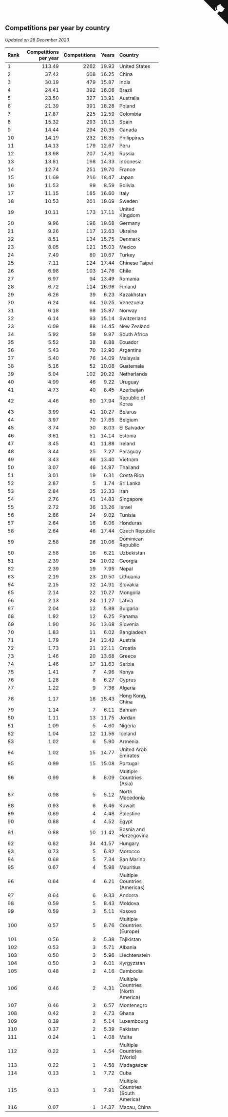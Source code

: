 ## Competitions per year by country

*Updated on 28 December 2023*

| Rank | Competitions per year | Competitions | Years | Country |
| :--- | ---: | ---: | ---: | :--- |
| 1 | 113.49 | 2262 | 19.93 | United States |
| 2 | 37.42 | 608 | 16.25 | China |
| 3 | 30.19 | 479 | 15.87 | India |
| 4 | 24.41 | 392 | 16.06 | Brazil |
| 5 | 23.50 | 327 | 13.91 | Australia |
| 6 | 21.39 | 391 | 18.28 | Poland |
| 7 | 17.87 | 225 | 12.59 | Colombia |
| 8 | 15.32 | 293 | 19.13 | Spain |
| 9 | 14.44 | 294 | 20.35 | Canada |
| 10 | 14.19 | 232 | 16.35 | Philippines |
| 11 | 14.13 | 179 | 12.67 | Peru |
| 12 | 13.98 | 207 | 14.81 | Russia |
| 13 | 13.81 | 198 | 14.33 | Indonesia |
| 14 | 12.74 | 251 | 19.70 | France |
| 15 | 11.69 | 216 | 18.47 | Japan |
| 16 | 11.53 | 99 | 8.59 | Bolivia |
| 17 | 11.15 | 185 | 16.60 | Italy |
| 18 | 10.53 | 201 | 19.09 | Sweden |
| 19 | 10.11 | 173 | 17.11 | United Kingdom |
| 20 | 9.96 | 196 | 19.68 | Germany |
| 21 | 9.26 | 117 | 12.63 | Ukraine |
| 22 | 8.51 | 134 | 15.75 | Denmark |
| 23 | 8.05 | 121 | 15.03 | Mexico |
| 24 | 7.49 | 80 | 10.67 | Turkey |
| 25 | 7.11 | 124 | 17.44 | Chinese Taipei |
| 26 | 6.98 | 103 | 14.76 | Chile |
| 27 | 6.97 | 94 | 13.49 | Romania |
| 28 | 6.72 | 114 | 16.96 | Finland |
| 29 | 6.26 | 39 | 6.23 | Kazakhstan |
| 30 | 6.24 | 64 | 10.25 | Venezuela |
| 31 | 6.18 | 98 | 15.87 | Norway |
| 32 | 6.14 | 93 | 15.14 | Switzerland |
| 33 | 6.09 | 88 | 14.45 | New Zealand |
| 34 | 5.92 | 59 | 9.97 | South Africa |
| 35 | 5.52 | 38 | 6.88 | Ecuador |
| 36 | 5.43 | 70 | 12.90 | Argentina |
| 37 | 5.40 | 76 | 14.09 | Malaysia |
| 38 | 5.16 | 52 | 10.08 | Guatemala |
| 39 | 5.04 | 102 | 20.22 | Netherlands |
| 40 | 4.99 | 46 | 9.22 | Uruguay |
| 41 | 4.73 | 40 | 8.45 | Azerbaijan |
| 42 | 4.46 | 80 | 17.94 | Republic of Korea |
| 43 | 3.99 | 41 | 10.27 | Belarus |
| 44 | 3.97 | 70 | 17.65 | Belgium |
| 45 | 3.74 | 30 | 8.03 | El Salvador |
| 46 | 3.61 | 51 | 14.14 | Estonia |
| 47 | 3.45 | 41 | 11.88 | Ireland |
| 48 | 3.44 | 25 | 7.27 | Paraguay |
| 49 | 3.43 | 46 | 13.40 | Vietnam |
| 50 | 3.07 | 46 | 14.97 | Thailand |
| 51 | 3.01 | 19 | 6.31 | Costa Rica |
| 52 | 2.87 | 5 | 1.74 | Sri Lanka |
| 53 | 2.84 | 35 | 12.33 | Iran |
| 54 | 2.76 | 41 | 14.83 | Singapore |
| 55 | 2.72 | 36 | 13.26 | Israel |
| 56 | 2.66 | 24 | 9.02 | Tunisia |
| 57 | 2.64 | 16 | 6.06 | Honduras |
| 58 | 2.64 | 46 | 17.44 | Czech Republic |
| 59 | 2.58 | 26 | 10.06 | Dominican Republic |
| 60 | 2.58 | 16 | 6.21 | Uzbekistan |
| 61 | 2.39 | 24 | 10.02 | Georgia |
| 62 | 2.39 | 19 | 7.95 | Nepal |
| 63 | 2.19 | 23 | 10.50 | Lithuania |
| 64 | 2.15 | 32 | 14.91 | Slovakia |
| 65 | 2.14 | 22 | 10.27 | Mongolia |
| 66 | 2.13 | 24 | 11.27 | Latvia |
| 67 | 2.04 | 12 | 5.88 | Bulgaria |
| 68 | 1.92 | 12 | 6.25 | Panama |
| 69 | 1.90 | 26 | 13.68 | Slovenia |
| 70 | 1.83 | 11 | 6.02 | Bangladesh |
| 71 | 1.79 | 24 | 13.42 | Austria |
| 72 | 1.73 | 21 | 12.11 | Croatia |
| 73 | 1.46 | 20 | 13.68 | Greece |
| 74 | 1.46 | 17 | 11.63 | Serbia |
| 75 | 1.41 | 7 | 4.96 | Kenya |
| 76 | 1.28 | 8 | 6.27 | Cyprus |
| 77 | 1.22 | 9 | 7.36 | Algeria |
| 78 | 1.17 | 18 | 15.43 | Hong Kong, China |
| 79 | 1.14 | 7 | 6.11 | Bahrain |
| 80 | 1.11 | 13 | 11.75 | Jordan |
| 81 | 1.09 | 5 | 4.60 | Nigeria |
| 82 | 1.04 | 12 | 11.56 | Iceland |
| 83 | 1.02 | 6 | 5.90 | Armenia |
| 84 | 1.02 | 15 | 14.77 | United Arab Emirates |
| 85 | 0.99 | 15 | 15.08 | Portugal |
| 86 | 0.99 | 8 | 8.09 | Multiple Countries (Asia) |
| 87 | 0.98 | 5 | 5.12 | North Macedonia |
| 88 | 0.93 | 6 | 6.46 | Kuwait |
| 89 | 0.89 | 4 | 4.48 | Palestine |
| 90 | 0.88 | 4 | 4.52 | Egypt |
| 91 | 0.88 | 10 | 11.42 | Bosnia and Herzegovina |
| 92 | 0.82 | 34 | 41.57 | Hungary |
| 93 | 0.73 | 5 | 6.82 | Morocco |
| 94 | 0.68 | 5 | 7.34 | San Marino |
| 95 | 0.67 | 4 | 5.98 | Mauritius |
| 96 | 0.64 | 4 | 6.21 | Multiple Countries (Americas) |
| 97 | 0.64 | 6 | 9.33 | Andorra |
| 98 | 0.59 | 5 | 8.43 | Moldova |
| 99 | 0.59 | 3 | 5.11 | Kosovo |
| 100 | 0.57 | 5 | 8.76 | Multiple Countries (Europe) |
| 101 | 0.56 | 3 | 5.38 | Tajikistan |
| 102 | 0.53 | 3 | 5.71 | Albania |
| 103 | 0.50 | 3 | 5.96 | Liechtenstein |
| 104 | 0.50 | 3 | 6.01 | Kyrgyzstan |
| 105 | 0.48 | 2 | 4.16 | Cambodia |
| 106 | 0.46 | 2 | 4.31 | Multiple Countries (North America) |
| 107 | 0.46 | 3 | 6.57 | Montenegro |
| 108 | 0.42 | 2 | 4.73 | Ghana |
| 109 | 0.39 | 2 | 5.14 | Luxembourg |
| 110 | 0.37 | 2 | 5.39 | Pakistan |
| 111 | 0.24 | 1 | 4.08 | Malta |
| 112 | 0.22 | 1 | 4.54 | Multiple Countries (World) |
| 113 | 0.22 | 1 | 4.58 | Madagascar |
| 114 | 0.13 | 1 | 7.72 | Cuba |
| 115 | 0.13 | 1 | 7.91 | Multiple Countries (South America) |
| 116 | 0.07 | 1 | 14.37 | Macau, China |


<a href="https://github.com/JustinTimeCuber/wca_statistics" class="github-corner" aria-label="View source on Github"><svg width="80" height="80" viewBox="0 0 250 250" style="fill:#151513; color:#fff; position: absolute; top: 0; border: 0; right: 0;" aria-hidden="true"><path d="M0,0 L115,115 L130,115 L142,142 L250,250 L250,0 Z"></path><path d="M128.3,109.0 C113.8,99.7 119.0,89.6 119.0,89.6 C122.0,82.7 120.5,78.6 120.5,78.6 C119.2,72.0 123.4,76.3 123.4,76.3 C127.3,80.9 125.5,87.3 125.5,87.3 C122.9,97.6 130.6,101.9 134.4,103.2" fill="currentColor" style="transform-origin: 130px 106px;" class="octo-arm"></path><path d="M115.0,115.0 C114.9,115.1 118.7,116.5 119.8,115.4 L133.7,101.6 C136.9,99.2 139.9,98.4 142.2,98.6 C133.8,88.0 127.5,74.4 143.8,58.0 C148.5,53.4 154.0,51.2 159.7,51.0 C160.3,49.4 163.2,43.6 171.4,40.1 C171.4,40.1 176.1,42.5 178.8,56.2 C183.1,58.6 187.2,61.8 190.9,65.4 C194.5,69.0 197.7,73.2 200.1,77.6 C213.8,80.2 216.3,84.9 216.3,84.9 C212.7,93.1 206.9,96.0 205.4,96.6 C205.1,102.4 203.0,107.8 198.3,112.5 C181.9,128.9 168.3,122.5 157.7,114.1 C157.9,116.9 156.7,120.9 152.7,124.9 L141.0,136.5 C139.8,137.7 141.6,141.9 141.8,141.8 Z" fill="currentColor" class="octo-body"></path></svg></a><style>.github-corner:hover .octo-arm{animation:octocat-wave 560ms ease-in-out}@keyframes octocat-wave{0%,100%{transform:rotate(0)}20%,60%{transform:rotate(-25deg)}40%,80%{transform:rotate(10deg)}}@media (max-width:500px){.github-corner:hover .octo-arm{animation:none}.github-corner .octo-arm{animation:octocat-wave 560ms ease-in-out}}</style>
